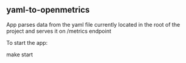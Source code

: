 ## yaml-to-openmetrics

App parses data from the yaml file currently located in the root of the project and serves it on /metrics endpoint

To start the app:

make start
